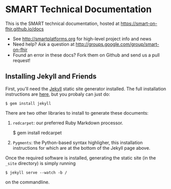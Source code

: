 
SMART Technical Documentation
=============================

This is the SMART technical documentation, hosted at
<https://smart-on-fhir.github.io/docs>

- See <http://smartplatforms.org> for high-level project info and news
- Need help? Ask a question at <http://groups.google.com/group/smart-on-fhir>
- Found an error in these docs? Fork them on Github and send us a pull
  request!


Installing Jekyll and Friends
-----------------------------

First, you'll need the [Jekyll](https://github.com/mojombo/jekyll)
static site generator installed. The full installation instructions are
[here](https://github.com/mojombo/jekyll/wiki/install), but you probaly
can just do:

    $ gem install jekyll

There are two other libraries to install to generate these documents:

1. `redcarpet`: our preferred Ruby Markdown processor.

    $ gem install redcarpet

2. `Pygments`: the Python-based syntax highligher, this installation
   instructions for which are at the bottom of the Jekyll page above.

Once the required software is installed, generating the static site (in
the `_site` directory) is simply running

    $ jekyll serve --watch -b /

on the commandline. 
